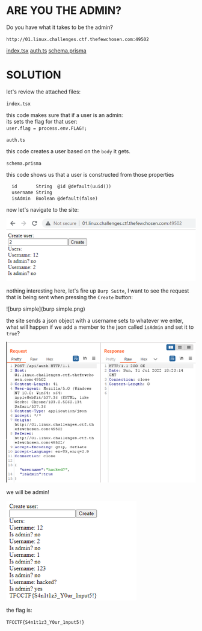 # ARE YOU THE ADMIN?

Do you have what it takes to be the admin?

`http://01.linux.challenges.ctf.thefewchosen.com:49502`

[index.tsx](index.tsx) [auth.ts](auth.ts) [schema.prisma](schema.prisma)

# SOLUTION

let's review the attached files:

`index.tsx`

this code makes sure that if a user is an admin: <br>
its sets the flag for that user: <br>
`user.flag = process.env.FLAG!;`

`auth.ts`

this code creates a user based on the `body` it gets.

`schema.prisma`

this code shows us that a user is constructed from those properties <br>
```
  id       String  @id @default(uuid())
  username String
  isAdmin  Boolean @default(false)
```

now let's navigate to the site: 

![site chrome](site_chrome.png)

nothing interesting here, let's fire up `Burp Suite`,
I want to see the request that is being sent when pressing the `Create` button:

![burp simple](burp simple.png)

the site sends a json object with a username sets to whatever we enter,
what will happen if we add a member to the json called `isAdmin` and set it to `true`?

![adding isAdmin](adding_isAdmin.png)

we will be admin!

![site chrome flag](site_chrome_flag.png)

the flag is:

`TFCCTF{S4n1t1z3_Y0ur_1nput5!}`
